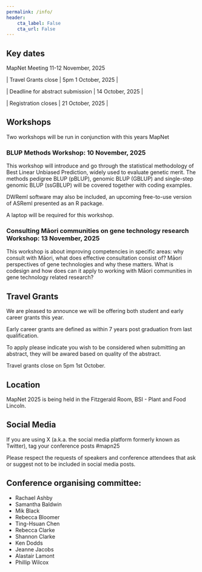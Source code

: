 ```yaml
---
permalink: /info/
header:
    cta_label: False
    cta_url: False
---
```


<span></span>

## Key dates

MapNet Meeting 11-12 November, 2025

| Travel Grants close |  5pm 1 October, 2025 |

| Deadline for abstract submission | 14 October, 2025 |

| Registration closes | 21 October, 2025 |

<!--
| Deadline for abstract submission | 14 October, 2023 |
| Registration closes | 21 October, 2023 |
| MapNet | 22-24 November, 2023 | 
|        | Start time: 1:00pm (22/11/23) | 
|        | Finish time: 3:00pm (24/11/23) |
-->

## Workshops

Two workshops will be run in conjunction with this years MapNet

### BLUP Methods Workshop: 10 November, 2025

This workshop will introduce and go through the statistical methodology of Best Linear Unbiased Prediction, widely used to evaluate genetic merit. The methods pedigree BLUP (pBLUP), genomic BLUP (GBLUP) and single-step genomic BLUP (ssGBLUP) will be covered together with coding examples.

DWReml software may also be included, an upcoming free-to-use version of ASReml presented as an R package.

A laptop will be required for this workshop.

### Consulting Māori communities on gene technology research Workshop: 13 November, 2025

This workshop is about improving competencies in specific areas: why consult with Māori, what does effective consultation consist of? Māori perspectives of gene technologies and why these matters. What is codesign and how does can it apply to working with Māori communities in gene technology related research?

## Travel Grants

We are pleased to announce we will be offering both student and early career grants this year.

Early career grants are defined as within 7 years post graduation from last qualification.

To apply please indicate you wish to be considered when submitting an abstract, they will be awared based on quality of the abstract.

Travel grants close on 5pm 1st October.

## Location

MapNet 2025 is being held in the Fitzgerald Room, BSI - Plant and Food Lincoln.


## Social Media

If you are using X (a.k.a. the social media platform formerly known as Twitter), tag your conference posts #mapn25

Please respect the requests of speakers and conference attendees that ask or suggest not to be included in social media posts.

<!-- ## Travel -->

<!-- Wellington airport (WLG) is about 9 km to Victoria University. Taxis from the airport cost $40+ and take half an hour or so. There are also shared shuttle services which can drop you in the centre of town or at your accommodation for about $18–25, and take around an hour. The airport bus will take you to the center city, where you can transfer to a bus to VUW. -->


<!-- ## Accommodation -->

<!-- The best low cost and convenient accomodation option for MapNet 2019 is [Te Puni Village](https://www.mystudentvillage.com/nz/short-stays-newzealand/te-puni-village). Click on "Book now". Use the code MapNet2019 in the promo field after selecting the dates for your stay.-->


## Conference organising committee:
- Rachael Ashby
- Samantha Baldwin
- Mik Black
- Rebecca Bloomer
- Ting-Hsuan Chen
- Rebecca Clarke
- Shannon Clarke
- Ken Dodds
- Jeanne Jacobs
- Alastair Lamont
- Phillip Wilcox


